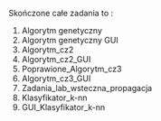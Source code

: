 Skończone całe zadania to : 
1. Algorytm genetyczny
2. Algorytm genetyczny GUI
3. Algorytm_cz2
4. Algorytm_cz2_GUI
5. Poprawione_Algorytm_cz3
6. Algorytm_cz3_GUI
7. Zadania_lab_wsteczna_propagacja
8. Klasyfikator_k-nn
9. GUI_Klasyfikator_k-nn
